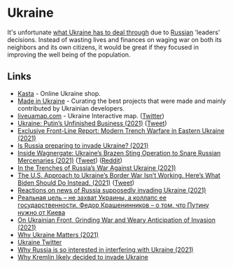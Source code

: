 # Ukraine

It's unfortunate [what Ukraine has to deal through](https://www.youtube.com/watch?v=8Flf1grUWCU) due to [Russian](russia.md) 'leaders' decisions. Instead of wasting lives and finances on waging war on both its neighbors and its own citizens, it would be great if they focused in improving the well being of the population.

## Links

- [Kasta](https://kasta.ua/) - Online Ukraine shop.
- [Made in Ukraine](https://github.com/chernivtsijs/made-in-ukraine) - Curating the best projects that were made and mainly contributed by Ukrainian developers.
- [liveuamap.com](https://liveuamap.com/) - Ukraine Interactive map. ([Twitter](https://twitter.com/Liveuamap))
- [Ukraine: Putin’s Unfinished Business (2021)](https://carnegieendowment.org/2021/11/12/ukraine-putin-s-unfinished-business-pub-85771) ([Tweet](https://twitter.com/andrewsweiss/status/1459285106120605707))
- [Exclusive Front-Line Report: Modern Trench Warfare in Eastern Ukraine (2021)](https://coffeeordie.com/ukraine-front-line/)
- [Is Russia preparing to invade Ukraine? (2021)](https://www.reddit.com/r/PoliticalDiscussion/comments/qstfha/is_russia_preparing_to_invade_ukraine_and_what/)
- [Inside Wagnergate: Ukraine’s Brazen Sting Operation to Snare Russian Mercenaries (2021)](https://www.bellingcat.com/news/uk-and-europe/2021/11/17/inside-wagnergate-ukraines-brazen-sting-operation-to-snare-russian-mercenaries/) ([Tweet](https://twitter.com/bellingcat/status/1460988167365009432)) ([Reddit](https://www.reddit.com/r/geopolitics/comments/qwoy97/bellingcat_investigation_reveals_plot_to_arrest/))
- [In the Trenches of Russia’s War Against Ukraine (2021)](https://www.youtube.com/watch?v=8Flf1grUWCU)
- [The U.S. Approach to Ukraine’s Border War Isn’t Working. Here’s What Biden Should Do Instead. (2021)](https://www.politico.com/news/magazine/2021/11/19/ukraine-russia-putin-border-522989) ([Tweet](https://twitter.com/DrRadchenko/status/1462174339483279372))
- [Reactions on news of Russia supposedly invading Ukraine (2021)](https://www.reddit.com/r/AskARussian/comments/qyyx3h/what_are_your_reactions_to_the_news_that_russia/)
- [Реальная цель – не захват Украины, а коллапс ее государственности. Федор Крашенинников – о том, что Путину нужно от Киева](https://www.currenttime.tv/a/chto-putinu-nuzhno-ot-kieva/31592756.html)
- [On Ukrainian Front, Grinding War and Weary Anticipation of Invasion (2021)](https://www.nytimes.com/2021/12/06/world/europe/ukraine-russia-war-front.html)
- [Why Ukraine Matters (2021)](https://www.reddit.com/r/geopolitics/comments/rbkr9q/why_ukraine_matters/)
- [Ukraine Twitter](https://twitter.com/Ukraine)
- [Why Russia is so interested in interfering with Ukraine (2021)](https://news.ycombinator.com/item?id=29578478)
- [Why Kremlin likely decided to invade Ukraine](https://twitter.com/DAlperovitch/status/1473362460673515527)
